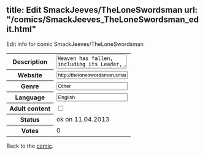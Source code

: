 title: Edit SmackJeeves/TheLoneSwordsman
url: "/comics/SmackJeeves_TheLoneSwordsman_edit.html"
---
Edit info for comic SmackJeeves/TheLoneSwordsman

<form name="comic" action="http://gaepostmail.appengine.com/comic" name="post">
<table class="comicinfo">
<tr>
<th>Description</th><td><textarea name="description">Heaven has fallen, including its Leader, Aven, thanks to the Demon King Shutendoji's new Elite Demons. Now Shutendoji has his eyes set on Earth. Can a Lone Swordsman wielding Aven's sword stand a chance against such hopeless odds? Or will the madness of the souls he must absorb destroy him from the inside? Rated PG-13 due to cartoon violence, blood and mild language. The Lone Swordsman and all related subsidiaries are property of Sol's Dawning Creations. The use of such without permission for the purpose of monetary gain is illegal and will be met with legal action.</textarea></td>
</tr>
<tr>
<th>Website</th><td><input type="text" name="url" value="http://theloneswordsman.smackjeeves.com/comics/"/></td>
</tr>
<tr>
<th>Genre</th><td><input type="text" name="genre" value="Other"/></td>
</tr>
<tr>
<th>Language</th><td><input type="text" name="language" value="English"/></td>
</tr>
<tr>
<th>Adult content</th><td><input type="checkbox" name="adult" value="adult" /></td>
</tr>
<tr>
<th>Status</th><td>ok on 11.04.2013</td>
</tr>
<tr>
<th>Votes</th><td>0</div></td>
</tr>
</table>
</form>

Back to the [comic](/comics/SmackJeeves_TheLoneSwordsman.html).
